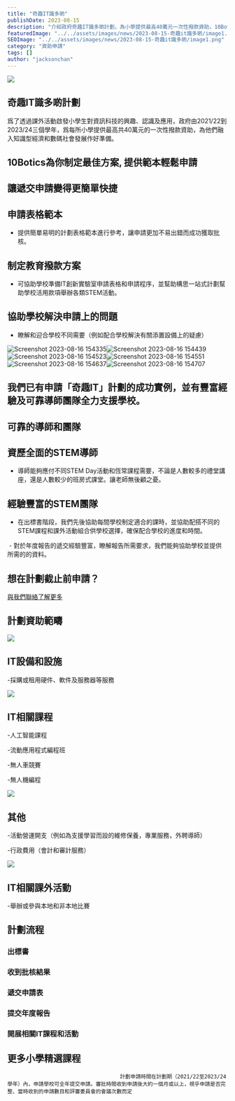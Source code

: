```yaml
---
title: "奇趣IT識多啲"
publishDate: 2023-08-15
description: "介紹政府奇趣IT識多啲計劃，為小學提供最高40萬元一次性撥款資助，10Botics協助學校制定IT創新實驗室方案，包括AI課程、無人機編程等STEM活動。"
featuredImage: "../../assets/images/news/2023-08-15-奇趣it識多啲/image1.png"
SEOImage: "../../assets/images/news/2023-08-15-奇趣it識多啲/image1.png"
category: "資助申請"
tags: []
author: "jacksonchan"
---
```


![](../../assets/images/news/2023-08-15-奇趣it識多啲/image2.jpg)
## 奇趣IT識多啲計劃
爲了透過課外活動啟發小學生對資訊科技的興趣、認識及應用，政府由2021/22到2023/24三個學年，爲每所小學提供最高共40萬元的一次性撥款資助，為他們融入知識型經濟和數碼社會發展作好準備。

## 10Botics為你制定最佳方案, 提供範本輕鬆申請
## 讓遞交申請變得更簡單快捷
## 申請表格範本
- 提供簡單易明的計劃表格範本進行參考，讓申請更加不易出錯而成功獲取批核。

## 制定教育撥款方案​
- 可協助學校準備IT創新實驗室申請表格和申請程序，並幫助構思一站式計劃幫助學校活用款項舉辦各類STEM活動。

## 協助學校解決申請上的問題
- 瞭解和迎合學校不同需要（例如配合學校解決有關添置設備上的疑慮）

![Screenshot 2023-08-16 154335](../../assets/images/news/2023-08-15-奇趣it識多啲/image3.png)![Screenshot 2023-08-16 154439](../../assets/images/news/2023-08-15-奇趣it識多啲/image4.png)![Screenshot 2023-08-16 154523](../../assets/images/news/2023-08-15-奇趣it識多啲/image5.png)![Screenshot 2023-08-16 154551](../../assets/images/news/2023-08-15-奇趣it識多啲/image6.png)![Screenshot 2023-08-16 154637](../../assets/images/news/2023-08-15-奇趣it識多啲/image7.png)![Screenshot 2023-08-16 154707](../../assets/images/news/2023-08-15-奇趣it識多啲/image8.png)
## 我們已有申請「奇趣IT」計劃的成功實例，並有豐富經驗及可靠導師團隊全力支援學校。
## 可靠的導師和團隊
## 資歷全面的STEM導師
- 導師能夠應付不同STEM Day活動和恆常課程需要，不論是人數較多的禮堂講座，還是人數較少的班房式課堂。讓老師無後顧之憂。

## 經驗豐富的STEM團隊
- 在出標書階段，我們先後協助每間學校制定適合的課時，並協助配搭不同的STEM課程和課外活動組合供學校選擇，確保配合學校的進度和時間。

 - 對於年度報告的遞交經驗豐富，瞭解報告所需要求，我們能夠協助學校並提供所需的的資料。

## 想在計劃截止前申請？
[與我們聯絡了解更多](#form)
## 計劃資助範疇
![](../../assets/images/news/2023-08-15-奇趣it識多啲/image9.png)
## IT設備和設施
-採購或租⽤硬件、軟件及服務器等服務

![](../../assets/images/news/2023-08-15-奇趣it識多啲/image10.png)
## IT相關課程
-人工智能課程

-流動應用程式編程班

-無人車競賽

-無人機編程

![](../../assets/images/news/2023-08-15-奇趣it識多啲/image11.png)
## 其他
-活動營運開支（例如為支援學習而設的維修保養，專業服務，外聘導師）

-行政費用（會計和審計服務）

![](../../assets/images/news/2023-08-15-奇趣it識多啲/image12.png)
## IT相關課外活動
-舉辦或參與本地和非本地比賽

## 計劃流程
### 出標書
### 收到批核結果
### 遞交申請表
### 提交年度報告
### 開展相關IT課程和活動
## 更多小學精選課程		
										計劃申請時間在計劃期（2021/22至2023/24學年）內，申請學校可全年提交申請。審批時間收到申請後大約一個月或以上，視乎申請是否完整、當時收到的申請數目和評審委員會的會議次數而定	